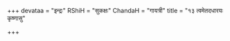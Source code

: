 +++
devataa = "इन्द्रः"
RShiH = "सुकक्षः"
ChandaH = "गायत्री"
title = "१३ त्वमेतदधारयः कृष्णासु"

+++
